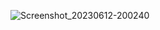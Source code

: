  ![Screenshot_20230612-200240](https://github.com/FreelancerAbir1/Module6-Assignment/assets/89778681/fab6c28a-87d7-4766-957a-94dd111b4e2d)
